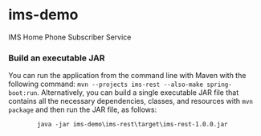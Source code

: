 # ims-demo
IMS Home Phone Subscriber Service


### Build an executable JAR

You can run the application from the command line with Maven with the following command: `mvn --projects ims-rest --also-make spring-boot:run`. Alternatively, you can build a single executable JAR file that contains all the necessary dependencies, classes, and resources with `mvn  package` and then run the JAR file, as follows:

```
        java -jar ims-demo\ims-rest\target\ims-rest-1.0.0.jar
```
